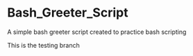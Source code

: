 # Bash_Greeter_Script
A simple bash greeter script created to practice bash scripting

This is the testing branch